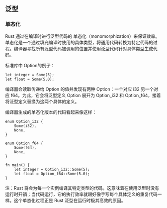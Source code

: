 ## 泛型

### 单态化

Rust 通过在编译时进行泛型代码的 单态化（monomorphization）来保证效率。单态化是一个通过填充编译时使用的具体类型，将通用代码转换为特定代码的过程。编译器寻找所有泛型代码被调用的位置并使用泛型代码针对具体类型生成代码。

标准库中 Option的例子：
```
let integer = Some(5);
let float = Some(5.0);
```

编译器会读取传递给 Option<T> 的值并发现有两种 Option<T>：一个对应 i32 另一个对应 f64。为此，它会将泛型定义 Option<T> 展开为 Option_i32 和 Option_f64，接着将泛型定义替换为这两个具体的定义。

编译器生成的单态化版本的代码看起来像这样：
```
enum Option_i32 {
    Some(i32),
    None,
}

enum Option_f64 {
    Some(f64),
    None,
}

fn main() {
    let integer = Option_i32::Some(5);
    let float = Option_f64::Some(5.0);
}
```

注：Rust 将会为每一个实例编译其特定类型的代码。这意味着在使用泛型时没有运行时开销；当代码运行，它的执行效率就跟好像手写每个具体定义的重复代码一样。这个单态化过程正是 Rust 泛型在运行时极其高效的原因。
